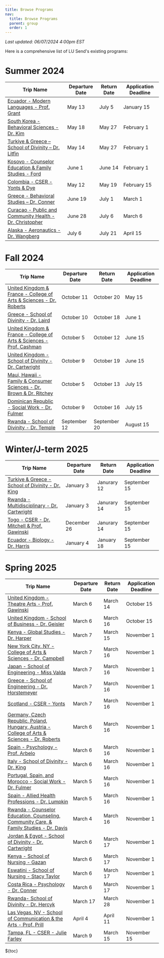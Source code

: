 ```yaml
---
title: Browse Programs
nav:
  title: Browse Programs
  parent: group
  order: 1
---
```

*Last updated: 06/07/2024 4:00pm EST*

Here is a comprehensive list of LU Send's existing programs:

# Summer 2024
| Trip Name                                                                                                                                                                                            | Departure Date  | Return Date  | Application Deadline     |
| ---------------------------------------------------------------------------------------------------------------------------------------------------------------------------------------------------- | --------------- | ------------ | ------------------------ |
| [Ecuador - Modern Languages - Prof. Grant](https://liberty-sa.terradotta.com/index.cfm?FuseAction=Programs.ViewProgram&Program_ID=12097)                                                             | May 13          | July 5       | January 15               |
| [South Korea - Behavioral Sciences - Dr. Kim](https://liberty-sa.terradotta.com/index.cfm?FuseAction=Programs.ViewProgram&Program_ID=12229)                                                          | May 18          | May 27       | February 1               |
| [Turkiye & Greece – School of Divinity – Dr. Litfin](https://liberty-sa.terradotta.com/index.cfm?FuseAction=Programs.ViewProgram&Program_ID=12468)                                                   | May 14          | May 27       | February 1               |
| [Kosovo - Counselor Education & Family Studies - Ford](https://liberty-sa.terradotta.com/index.cfm?FuseAction=Programs.ViewProgram&Program_ID=12474)                                                 | June 1          | June 14      | February 1               |
| [Colombia - CSER - Yonts & Dye](https://liberty-sa.terradotta.com/index.cfm?FuseAction=Programs.ViewProgram&Program_ID=12480)                                                                        | May 12          | May 19       | February 15              |
| [Greece - Behavioral Studies – Dr. Conner](https://liberty-sa.terradotta.com/index.cfm?FuseAction=Programs.ViewProgram&Program_ID=12239)                                                             | June 19         | July 1       | March 1                  |
| [Curaçao - Public and Community Health - Dr. Christopher](https://liberty-sa.terradotta.com/index.cfm?FuseAction=Programs.ViewProgram&Program_ID=12479)                                              | June 28         | July 6       | March 6                  |
| [Alaska - Aeronautics - Dr. Wangberg](https://liberty-sa.terradotta.com/index.cfm?FuseAction=Programs.ViewProgram&Program_ID=12486)                                                                  | July 6          | July 21      | April 15                 |

# Fall 2024
| Trip Name                                                                                                                                                                                            | Departure Date  | Return Date  | Application Deadline     |
| ---------------------------------------------------------------------------------------------------------------------------------------------------------------------------------------------------- | --------------- | ------------ | ------------------------ |
| [United Kingdom & France - College of Arts & Sciences - Dr. Roberts](https://liberty-sa.terradotta.com/index.cfm?FuseAction=Programs.ViewProgram&Program_ID=12504)                                   | October 11      | October 20   | May 15                   |
| [Greece - School of Divinity - Dr. Laird](https://liberty-sa.terradotta.com/index.cfm?FuseAction=Programs.ViewProgram&Program_ID=12498)                                                              | October 10      | October 18   | June 1                   |
| [United Kingdom & France - College of Arts & Sciences - Prof. Cashman](https://liberty-sa.terradotta.com/index.cfm?FuseAction=Programs.ViewProgram&Program_ID=12506)                                 | October 5       | October 12   | June 15                  |
| [United Kingdom - School of Divinity - Dr. Cartwright](https://liberty-sa.terradotta.com/index.cfm?FuseAction=Programs.ViewProgram&Program_ID=12477)                                                 | October 9       | October 19   | June 15                  |
| [Maui, Hawaii - Family & Consumer Sciences - Dr. Brown & Dr. Ritchey](https://liberty-sa.terradotta.com/index.cfm?FuseAction=Programs.ViewProgram&Program_ID=12507)                                  | October 5       | October 13   | July 15                  |
| [Dominican Republic - Social Work - Dr. Fulmer](https://liberty-sa.terradotta.com/index.cfm?FuseAction=Programs.ViewProgram&Program_ID=12260)                                                        | October 9       | October 16   | July 15                  |
| [Rwanda - School of Divinity - Dr. Temple](https://liberty-sa.terradotta.com/index.cfm?FuseAction=Programs.ViewProgram&Program_ID=12498)                                                             | September 12    | September 20 | August 15                |

# Winter/J-term 2025 
| Trip Name                                                                                                                                                                                            | Departure Date  | Return Date  | Application Deadline     |
| ---------------------------------------------------------------------------------------------------------------------------------------------------------------------------------------------------- | --------------- | ------------ | ------------------------ |
| [Turkiye & Greece - School of Divinity - Dr. King](https://liberty-sa.terradotta.com/index.cfm?FuseAction=Programs.ViewProgram&Program_ID=12515)                                                     | January 3       | Janurary 12  | September 15             |
| [Rwanda - Multidisciplinary - Dr. Cartwright](https://liberty-sa.terradotta.com/index.cfm?FuseAction=Programs.ViewProgram&Program_ID=12414)                                                          | January 3       | Janurary 14  | September 15             |
| [Togo - CSER - Dr. Mitchell & Prof. Gawinski](https://liberty-sa.terradotta.com/index.cfm?FuseAction=Programs.ViewProgram&Program_ID=12510)                                                          | December 26     | Janurary 14  | September 15             |
| [Ecuador - Biology - Dr. Harris](https://liberty-sa.terradotta.com/index.cfm?FuseAction=Programs.ViewProgram&Program_ID=12471)                                                                       | January 4       | January 18   | September 15             |

# Spring 2025
| Trip Name                                                                                                                                                                                            | Departure Date  | Return Date  | Application Deadline     |
| ---------------------------------------------------------------------------------------------------------------------------------------------------------------------------------------------------- | --------------- | ------------ | ------------------------ |
| [United Kingdom - Theatre Arts - Prof. Gawinski](https://liberty-sa.terradotta.com/index.cfm?FuseAction=Programs.ViewProgram&Program_ID=12527)                                                       | March 6         | March 14     | October 15               |
| [United Kingdom - School of Business - Dr. Geisler](https://liberty-sa.terradotta.com/index.cfm?FuseAction=Programs.ViewProgram&Program_ID=12528)                                                    | March 6         | March 16     | October 15               |
| [Kenya - Global Studies - Dr. Harper](https://liberty-sa.terradotta.com/index.cfm?FuseAction=Programs.ViewProgram&Program_ID=12523)                                                                  | March 7         | March 15     | November 1               |
| [New York City, NY - College of Arts & Sciences - Dr. Campbell](https://liberty-sa.terradotta.com/index.cfm?FuseAction=Programs.ViewProgram&Program_ID=12521)                                        | March 7         | March 16     | November 1               |
| [Japan - School of Engineering - Miss Valda](https://liberty-sa.terradotta.com/index.cfm?FuseAction=Programs.ViewProgram&Program_ID=11932)                                                           | March 7         | March 16     | November 1               | 
| [Greece - School of Engineering - Dr. Horstemeyer](https://liberty-sa.terradotta.com/index.cfm?FuseAction=Programs.ViewProgram&Program_ID=12526)                                                     | March 7         | March 16     | November 1               |
| [Scotland - CSER - Yonts](https://liberty-sa.terradotta.com/index.cfm?FuseAction=Programs.ViewProgram&Program_ID=12502)                                                                              | March 7         | March 16     | November 1               |
| [Germany, Czech Republic, Poland, Hungary, Austria - College of Arts & Sciences - Dr. Roberts](https://liberty-sa.terradotta.com/index.cfm?FuseAction=Programs.ViewProgram&Program_ID=12529)         | March 6         | March 16     | November 1               |
| [Spain - Psychology - Prof. Arbelo](# "Coming Soon!")                                                                                                                                                | March 6         | March 16     | November 1               |
| [Italy - School of Divinity - Dr. King](https://liberty-sa.terradotta.com/index.cfm?FuseAction=Programs.ViewProgram&Program_ID=11931)                                                                | March 6         | March 16     | November 1               |
| [Portugal, Spain, and Morocco - Social Work - Dr. Fulmer](https://liberty-sa.terradotta.com/index.cfm?FuseAction=Programs.ViewProgram&Program_ID=12517)                                              | March 5         | March 16     | November 1               |
| [Spain - Allied Health Professions - Dr. Lumpkin](https://liberty-sa.terradotta.com/index.cfm?FuseAction=Programs.ViewProgram&Program_ID=12099)                                                      | March 5         | March 16     | November 1               |
| [Rwanda - Counselor Education, Counseling, Community Care, & Family Studies - Dr. Davis](https://liberty-sa.terradotta.com/index.cfm?FuseAction=Programs.ViewProgram&Program_ID=12420)               | March 4         | March 16     | November 1               |
| [Jordan & Egypt - School of Divinity - Dr. Cartwright](https://liberty-sa.terradotta.com/index.cfm?FuseAction=Programs.ViewProgram&Program_ID=12516)                                                 | March 6         | March 17     | November 1               |
| [Kenya - School of Nursing - Gazan](https://liberty-sa.terradotta.com/index.cfm?FuseAction=Programs.ViewProgram&Program_ID=12408)                                                                    | March 6         | March 17     | November 1               |
| [Eswatini - School of Nursing - Stacy Taylor](https://liberty-sa.terradotta.com/index.cfm?FuseAction=Programs.ViewProgram&Program_ID=12519)                                                          | March 6         | March 17     | November 1               |
| [Costa Rica - Psychology - Dr. Conner](https://liberty-sa.terradotta.com/index.cfm?FuseAction=Programs.ViewProgram&Program_ID=12444)                                                                 | March 6         | March 17     | November 1               |
| [Rwanda- School of Divinity - Dr. Hercyk](https://liberty-sa.terradotta.com/index.cfm?FuseAction=Programs.ViewProgram&Program_ID=12518)                                                              | March 17        | March 28     | November 1               |
| [Las Vegas, NV - School of Communication & the Arts - Prof. Prill](https://liberty-sa.terradotta.com/index.cfm?FuseAction=Programs.ViewProgram&Program_ID=12513)                                     | April 4         | April 11     | November 1               |
| [Tampa, FL - CSER - Julie Farley](https://liberty-sa.terradotta.com/index.cfm?FuseAction=Programs.ViewProgram&Program_ID=12522)                                                                      | March 9         | March 15     | November 15              |


${toc}
